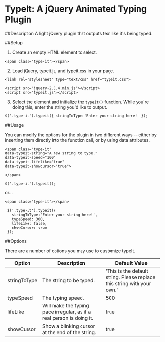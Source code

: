 # TypeIt: A jQuery Animated Typing Plugin

##Description
A light jQuery plugin that outputs text like it's being typed. 

##Setup

1. Create an empty HTML element to select.

  ```<span class="type-it"></span>```

2. Load jQuery, typeit.js, and typeit.css in your page. 

  ```
  <link rel="stylesheet" type="text/css" href="typeit.css">
  
  <script src="jquery-2.1.4.min.js"></script>
  <script src="typeit.js"></script>
  ```

3. Select the element and initialize the `typeit()` function. While you're doing this, enter the string you'd like to output.

  ``
  $('.type-it').typeit({
    stringToType:'Enter your string here!'
  });
  ``
  
##Usage

You can modify the options for the plugin in two different ways -- either by inserting them directly into the function call, or by using data attributes. 
  
  ```
  <span class="type-it" 
  data-typeit-string="A new string to type." 
  data-typeit-speed="100" 
  data-typeit-lifelike="true" 
  data-typeit-showcursor="true">
  
  </span>
  ```
  
  ``
  $('.type-it').typeit();
  ``

  or...

  ``
   <span class="type-it"></span>
  ``

 ```
  $('.type-it').typeit({
    stringToType:'Enter your string here!',
    typeSpeed: 300,
    lifeLike: false,
    showCursor: true
  });
  ```
##Options

There are a number of options you may use to customize typeIt. 

| Option        | Description   | Default Value
| ------------- | ------------- | ------------- |
| stringToType  | The string to be typed.       | 'This is the default string. Please replace this string with your own.' |
| typeSpeed     | The typing speed.             | 500  |
| lifeLike      | Will make the typing pace irregular, as if a real person is doing it.  | true |
| showCursor    | Show a blinking cursor at the end of the string.  | true  |

